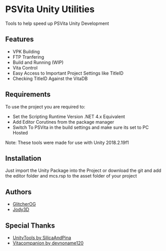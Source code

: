 
# PSVita Unity Utilities


Tools to help speed up PSVita Unity Development


## Features

- VPK Building
- FTP Tranfering
- Build and Running (WIP)
- Vita Control
- Easy Access to Important Project Settings like TitleID
- Checking TitleID Against the VitaDB


## Requirements

To use the project you are required to:
- Set the Scripting Runtime Version .NET 4.x Equivalent
- Add Editor Corutines from the package manager
- Switch To PSVita in the build settings and make sure its set to PC Hosted

Note: These tools were made for use with Unity 2018.2.19f1
    
## Installation
Just import the Unity Package into the Project or download the git and add the editor folder and mcs.rsp to the asset folder of your project
## Authors
- [GlitcherOG](https://github.com/GlitcherOG)
- [Jody3D](https://github.com/Jordy3D)


## Special Thanks

 - [UnityTools by SilicaAndPina](https://bitbucket.org/SilicaAndPina/unitytools/src/master/)
 - [Vitacompanion by devnoname120](https://github.com/devnoname120/vitacompanion)


